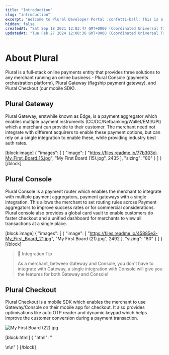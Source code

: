 ```yaml
---
title: "Introduction"
slug: "introduction"
excerpt: "Welcome to Plural Developer Portal :confetti-ball: This is a comprehensive reference for integrating with Plural APIs."
hidden: false
createdAt: "Sat Sep 18 2021 12:03:47 GMT+0000 (Coordinated Universal Time)"
updatedAt: "Tue Feb 27 2024 12:08:36 GMT+0000 (Coordinated Universal Time)"
---
```

# About Plural

Plural is a full-stack online payments entity that provides three solutions to any merchant running an online business - Plural Console (payments orchestration platform), Plural Gateway (flagship payment gateway), and Plural Checkout (our mobile SDK).

## Plural Gateway

Plural Gateway, erstwhile known as Edge, is a payment aggregator which enables multiple payment instruments (CC/DC/Netbanking/Wallet/EMI/UPI) which a merchant can provide to their customer. The merchant need not integrate with different acquirers to enable these payment options, but can rely on a single integration to enable these, while providing industry best auth rates.

[block:image]
{
  "images": [
    {
      "image": [
        "https://files.readme.io/77b303d-My_First_Board_15.jpg",
        "My First Board (15).jpg",
        2435
      ],
      "sizing": "80"
    }
  ]
}
[/block]


## Plural Console

Plural Console is a payment router which enables the merchant to integrate with multiple payment aggregators, payment gateways with a single integration. This allows the merchant to set routing rules across Payment aggregators to improve success rates or for commercial considerations. Plural console also provides a global card vault to enable customers do faster checkout and a unified dashboard for merchants to view all transactions at a single place.

[block:image]
{
  "images": [
    {
      "image": [
        "https://files.readme.io/45885e3-My_First_Board_21.jpg",
        "My First Board (21).jpg",
        2492
      ],
      "sizing": "80"
    }
  ]
}
[/block]


> 📘 Integration Tip
> 
> As a merchant, between Gateway and Console, you don't have to integrate with Gateway, a single integration with Console will give you the features for both Gateway and Console!

## Plural Checkout

Plural Checkout is a mobile SDK which enables the merchant to use Gateway/Console on their mobile app for checkout. It also provides optimisations like auto OTP reader and dynamic keypad which helps improve the customer conversion during a payment transaction.

![](https://files.readme.io/5c62fe6-My_First_Board_22.jpg "My First Board (22).jpg")

[block:html]
{
  "html": "<div></div>\n\n<style></style>"
}
[/block]
